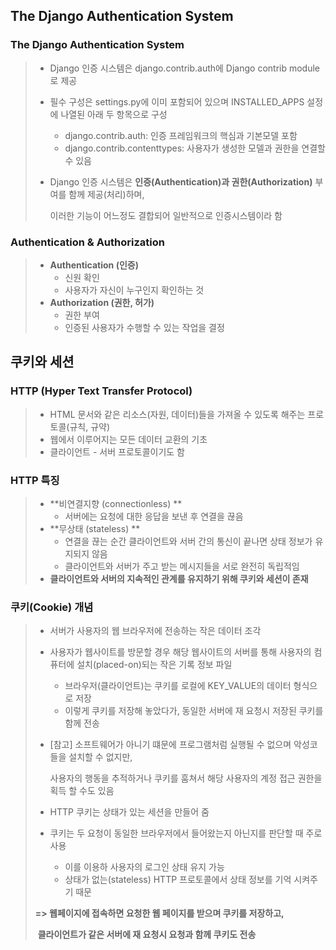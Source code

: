 ## The Django Authentication System

### The Django Authentication System

> * Django 인증 시스템은 django.contrib.auth에 Django contrib module로 제공
>
> * 필수 구성은 settings.py에 이미 포함되어 있으며 INSTALLED_APPS 설정에 나열된 아래 두 항목으로 구성
>
>   * django.contrib.auth: 인증 프레임워크의 핵심과 기본모델 포함
>   * django.contrib.contenttypes: 사용자가 생성한 모델과 권한을 연결할 수 있음
>
> * Django 인증 시스템은 **인증(Authentication)과 권한(Authorization)** 부여를 함께 제공(처리)하며,
>
>   이러한 기능이 어느정도 결합되어 일반적으로 인증시스템이라 함



### Authentication & Authorization

> * **Authentication (인증)**
>   * 신원 확인
>   * 사용자가 자신이 누구인지 확인하는 것
> * **Authorization (권한, 허가)**
>   * 권한 부여
>   * 인증된 사용자가 수행할 수 있는 작업을 결정



## 쿠키와 세션

### HTTP (Hyper Text Transfer Protocol)

> * HTML 문서와 같은 리소스(자원, 데이터)들을 가져올 수 있도록 해주는 프로토콜(규칙, 규약)
> * 웹에서 이루어지는 모든 데이터 교환의 기초
> * 클라이언트 - 서버 프로토콜이기도 함



### HTTP 특징

> * **비연결지향 (connectionless) **
>   * 서버에는 요청에 대한 응답을 보낸 후 연결을 끊음
> * **무상태 (stateless) **
>   * 연결을 끊는 순간 클라이언트와 서버 간의 통신이 끝나면 상태 정보가 유지되지 않음
>   * 클라이언트와 서버가 주고 받는 메시지들을 서로 완전히 독립적임
> * **클라이언트와 서버의 지속적인 관계를 유지하기 위해 쿠키와 세션이 존재**



### 쿠키(Cookie) 개념

> * 서버가 사용자의 웹 브라우저에 전송하는 작은 데이터 조각
>
> * 사용자가 웹사이트를 방문할 경우 해당 웹사이트의 서버를 통해 사용자의 컴퓨터에 설치(placed-on)되는 작은 기록 정보 파일
>
>   * 브라우저(클라이언트)는 쿠키를 로컬에 KEY_VALUE의 데이터 형식으로 저장
>   * 이렇게 쿠키를 저장해 놓았다가, 동일한 서버에 재 요청시 저장된 쿠키를 함께 전송
>
> * [참고] 소프트웨어가 아니기 떄문에 프로그램처럼 실행될 수 없으며 악성코들을 설치할 수 없지만,
>
>   사용자의 행동을 추적하거나 쿠키를 훔쳐서 해당 사용자의 계정 접근 권한을 획득 할 수도 있음
>
> * HTTP 쿠키는 상태가 있는 세션을 만들어 줌
>
> * 쿠키는 두 요청이 동일한 브라우저에서 들어왔는지 아닌지를 판단할 때 주로 사용
>
>   * 이를 이용하 사용자의 로그인 상태 유지 가능
>   * 상태가 없는(stateless) HTTP 프로토콜에서 상태 정보를 기억 시켜주기 때문
>
> **=> 웹페이지에 접속하면 요청한 웹 페이지를 받으며 쿠키를 저장하고,**
>
> ​		**클라이언트가 같은 서버에 재 요청시 요청과 함께 쿠키도 전송**